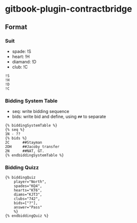 # gitbook-plugin-contractbridge

## Format

### Suit
- spade: !S
- heart: !H
- diamand: !D
- club: !C
```
!S
!H
!D
!C
```

### Bidding System Table
- seq: write bidding sequence
- bids: write bid and define, using ```##``` to separate

```
{% biddingSystemTable %}
{% seq %}
1N - ??
{% bids %}
2C      ##Stayman 
2DH     ##Jacoby transfer
2N      ##NAT, GT.
{% endbiddingSystemTable %}
```

### Bidding Quizz
```
{% biddingQuiz 
    player="North", 
    spades="KQ4", 
    hearts="KT6", 
    diams="KJT3", 
    clubs="742",
    bids=["?"],
    answer="Pass"
    %}
{% endbiddingQuiz %}
```